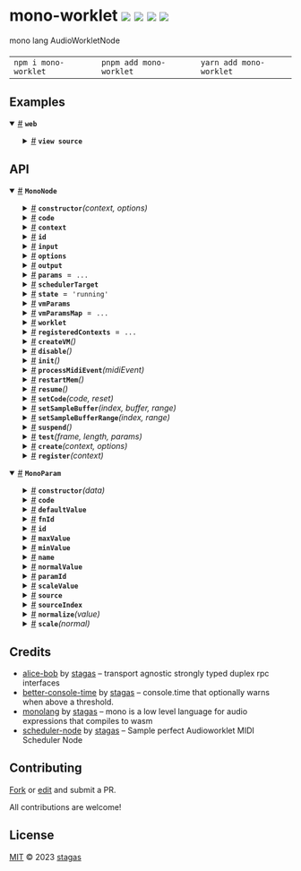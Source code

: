 

<h1>
mono-worklet <a href="https://npmjs.org/package/mono-worklet"><img src="https://img.shields.io/badge/npm-v2.1.0-F00.svg?colorA=000"/></a> <a href="src"><img src="https://img.shields.io/badge/loc-321-FFF.svg?colorA=000"/></a> <a href="https://cdn.jsdelivr.net/npm/mono-worklet@2.1.0/dist/mono-worklet.min.js"><img src="https://img.shields.io/badge/brotli-3.3K-333.svg?colorA=000"/></a> <a href="LICENSE"><img src="https://img.shields.io/badge/license-MIT-F0B.svg?colorA=000"/></a>
</h1>

<p></p>

mono lang AudioWorkletNode

<h4>
<table><tr><td title="Triple click to select and copy paste">
<code>npm i mono-worklet </code>
</td><td title="Triple click to select and copy paste">
<code>pnpm add mono-worklet </code>
</td><td title="Triple click to select and copy paste">
<code>yarn add mono-worklet</code>
</td></tr></table>
</h4>

## Examples

<details id="example$web" title="web" open><summary><span><a href="#example$web">#</a></span>  <code><strong>web</strong></code></summary>  <ul>    <details id="source$web" title="web source code" ><summary><span><a href="#source$web">#</a></span>  <code><strong>view source</strong></code></summary>  <a href="example/web.tsx">example/web.tsx</a>  <p>

```tsx
/** @jsxImportSource sigl */
import $ from 'sigl'

import { CodeEditElement } from 'code-edit'
import { SchedulerEventGroupNode, SchedulerNode } from 'scheduler-node'

import { MonoNode } from 'mono-worklet' // <- we use the dist/ files for the worklet to work

const sampleRate = 44100

const code = `\
#:1,2;
write_note(x)=(
  #=(t,note_to_hz(x));
  0
);
midi_in(op=0,x=0,y=0)=(
  op==144 && write_note(x);drop;
  0
);
f()=((nt,y)=#(-1);saw(y)*env(nt))

`
// a=300.0;
// play(x=300.0)=(
//   a=x;
//   a
// );

// midi_in(x=1,y=1,z=1)=
//  (a=note_to_hz(y);0);

// f()=sine(a)
// `

const ctx = new AudioContext({ sampleRate, latencyHint: 0.06 })

const main = async () => {
  const mainSchedulerNode = await SchedulerNode.create(ctx)
  const midiEvent = new MIDIMessageEvent('midimessage', {
    data: new Uint8Array([0x90, 40, 127]),
  }) as WebMidi.MIDIMessageEvent
  midiEvent.receivedTime = 0
  const schedulerGroupNode = new SchedulerEventGroupNode(mainSchedulerNode)
  schedulerGroupNode.eventGroup.replaceAllWithNotes([[0, 40, 127, .1]])
  schedulerGroupNode.eventGroup.loopEnd = 1
  schedulerGroupNode.eventGroup.loop = true

  const monoNode = await MonoNode.create(ctx, {
    numberOfInputs: 0,
    numberOfOutputs: 1,
    processorOptions: {
      metrics: 0,
    },
  })
  console.log(monoNode)

  schedulerGroupNode.connect(monoNode)

  // monoNode.setCode(`f()=sin(pi2*440.0*t)`)
  await monoNode.setCode(code)
  monoNode.connect(ctx.destination)
  mainSchedulerNode.start()

  // setInterval(() => {
  //   const midiEvent = new MIDIMessageEvent('midimessage', { data: new Uint8Array([0x90, 40, 127]) })
  //   midiEvent.receivedTime = ctx.currentTime * 1000
  //   monoNode.processMidiEvent(midiEvent)
  // }, 1000)

  // setTimeout(() => {
  //   monoProcessor.setCode(`f(x[1mono-worklet100]=52.4,	y[1mono-worklet400]=158.1,
  //      z[1mono-worklet500]=56,	c[40mono-worklet400]=147.7,
  //      r[0.001mono-worklet4]=1.32,	p[0.1mono-worklet100]=24.5)=
  //      lp(sin(pi2*(x+(exp((-t%0.5)*z)*y))*(t%0.5))
  //      * exp(-t%0.5*p), c, r)
  //    `)
  // }, 2000)

  const CodeEdit = $.element(CodeEditElement)

  $.render(
    <CodeEdit
      style="display: block; width:300px; height:300px; color: black; font-family: monospace;"
      value={code}
      language="js"
      theme="monokai"
      oninput={function (this: CodeEditElement) {
        monoNode.setCode(this.value)
      }}
    />,
    document.body
  )
}

main()
```

</p>
</details></ul></details>


## API

<p>  <details id="MonoNode$28" title="Class" open><summary><span><a href="#MonoNode$28">#</a></span>  <code><strong>MonoNode</strong></code>    </summary>  <a href=""></a>  <ul>        <p>  <details id="constructor$37" title="Constructor" ><summary><span><a href="#constructor$37">#</a></span>  <code><strong>constructor</strong></code><em>(context, options)</em>    </summary>  <a href=""></a>  <ul>    <p>  <details id="new MonoNode$38" title="ConstructorSignature" ><summary><span><a href="#new MonoNode$38">#</a></span>  <code><strong>new MonoNode</strong></code><em>()</em>    </summary>    <ul><p><a href="#MonoNode$28">MonoNode</a></p>      <p>  <details id="context$39" title="Parameter" ><summary><span><a href="#context$39">#</a></span>  <code><strong>context</strong></code>    </summary>    <ul><p><span>BaseAudioContext</span></p>        </ul></details><details id="options$40" title="Parameter" ><summary><span><a href="#options$40">#</a></span>  <code><strong>options</strong></code>    </summary>    <ul><p><span>AudioWorkletNodeOptions</span></p>        </ul></details></p>  </ul></details></p>    </ul></details><details id="code$65" title="Property" ><summary><span><a href="#code$65">#</a></span>  <code><strong>code</strong></code>    </summary>  <a href=""></a>  <ul><p>string</p>        </ul></details><details id="context$52" title="Property" ><summary><span><a href="#context$52">#</a></span>  <code><strong>context</strong></code>    </summary>  <a href=""></a>  <ul><p><span>BaseAudioContext</span></p>        </ul></details><details id="id$85" title="Property" ><summary><span><a href="#id$85">#</a></span>  <code><strong>id</strong></code>    </summary>  <a href=""></a>  <ul><p>string</p>        </ul></details><details id="input$50" title="Property" ><summary><span><a href="#input$50">#</a></span>  <code><strong>input</strong></code>    </summary>  <a href=""></a>  <ul><p><span>ChannelMergerNode</span></p>        </ul></details><details id="options$53" title="Property" ><summary><span><a href="#options$53">#</a></span>  <code><strong>options</strong></code>    </summary>  <a href=""></a>  <ul><p><span>AudioWorkletNodeOptions</span></p>        </ul></details><details id="output$51" title="Property" ><summary><span><a href="#output$51">#</a></span>  <code><strong>output</strong></code>    </summary>  <a href=""></a>  <ul><p><span>ChannelSplitterNode</span></p>        </ul></details><details id="params$44" title="Property" ><summary><span><a href="#params$44">#</a></span>  <code><strong>params</strong></code>  <span><span>&nbsp;=&nbsp;</span>  <code>...</code></span>  </summary>  <a href=""></a>  <ul><p><span>Map</span>&lt;string, {<p>  <details id="audioParam$47" title="Property" ><summary><span><a href="#audioParam$47">#</a></span>  <code><strong>audioParam</strong></code>    </summary>  <a href=""></a>  <ul><p><span>AudioParam</span></p>        </ul></details><details id="monoParam$46" title="Property" ><summary><span><a href="#monoParam$46">#</a></span>  <code><strong>monoParam</strong></code>    </summary>  <a href=""></a>  <ul><p><a href="#MonoParam$1">MonoParam</a></p>        </ul></details></p>}&gt;</p>        </ul></details><details id="schedulerTarget$86" title="Property" ><summary><span><a href="#schedulerTarget$86">#</a></span>  <code><strong>schedulerTarget</strong></code>    </summary>  <a href=""></a>  <ul><p><span>SchedulerTarget</span></p>        </ul></details><details id="state$41" title="Property" ><summary><span><a href="#state$41">#</a></span>  <code><strong>state</strong></code>  <span><span>&nbsp;=&nbsp;</span>  <code>'running'</code></span>  </summary>  <a href=""></a>  <ul><p><code>"disabled"</code> | <code>"suspended"</code> | <code>"running"</code></p>        </ul></details><details id="vmParams$42" title="Property" ><summary><span><a href="#vmParams$42">#</a></span>  <code><strong>vmParams</strong></code>    </summary>  <a href=""></a>  <ul><p><a href="#MonoParam$1">MonoParam</a>  []</p>        </ul></details><details id="vmParamsMap$43" title="Property" ><summary><span><a href="#vmParamsMap$43">#</a></span>  <code><strong>vmParamsMap</strong></code>  <span><span>&nbsp;=&nbsp;</span>  <code>...</code></span>  </summary>  <a href=""></a>  <ul><p><span>Map</span>&lt;<a href="#MonoParam$1">MonoParam</a>, <span>AudioParam</span>&gt;</p>        </ul></details><details id="worklet$49" title="Property" ><summary><span><a href="#worklet$49">#</a></span>  <code><strong>worklet</strong></code>    </summary>  <a href=""></a>  <ul><p><span>Agent</span>&lt;<span>MonoProcessor</span>, <a href="#MonoNode$28">MonoNode</a>&gt;</p>        </ul></details><details id="registeredContexts$29" title="Property" ><summary><span><a href="#registeredContexts$29">#</a></span>  <code><strong>registeredContexts</strong></code>  <span><span>&nbsp;=&nbsp;</span>  <code>...</code></span>  </summary>  <a href=""></a>  <ul><p><span>Set</span>&lt;<span>BaseAudioContext</span>&gt;</p>        </ul></details><details id="createVM$76" title="Method" ><summary><span><a href="#createVM$76">#</a></span>  <code><strong>createVM</strong></code><em>()</em>    </summary>  <a href=""></a>  <ul>    <p>      <p><strong>createVM</strong><em>()</em>  &nbsp;=&gt;  <ul><span>Promise</span>&lt;undefined | {<p>  <details id="params$79" title="Property" ><summary><span><a href="#params$79">#</a></span>  <code><strong>params</strong></code>  <span><span>&nbsp;=&nbsp;</span>  <code>...</code></span>  </summary>  <a href=""></a>  <ul><p><a href="#MonoParam$1">MonoParam</a>  []</p>        </ul></details></p>}&gt;</ul></p></p>    </ul></details><details id="disable$54" title="Method" ><summary><span><a href="#disable$54">#</a></span>  <code><strong>disable</strong></code><em>()</em>    </summary>  <a href=""></a>  <ul>    <p>      <p><strong>disable</strong><em>()</em>  &nbsp;=&gt;  <ul>void</ul></p></p>    </ul></details><details id="init$87" title="Method" ><summary><span><a href="#init$87">#</a></span>  <code><strong>init</strong></code><em>()</em>    </summary>  <a href=""></a>  <ul>    <p>      <p><strong>init</strong><em>()</em>  &nbsp;=&gt;  <ul><span>Promise</span>&lt;void&gt;</ul></p></p>    </ul></details><details id="processMidiEvent$89" title="Method" ><summary><span><a href="#processMidiEvent$89">#</a></span>  <code><strong>processMidiEvent</strong></code><em>(midiEvent)</em>    </summary>  <a href=""></a>  <ul>    <p>    <details id="midiEvent$91" title="Parameter" ><summary><span><a href="#midiEvent$91">#</a></span>  <code><strong>midiEvent</strong></code>    </summary>    <ul><p><span>MIDIMessageEvent</span></p>        </ul></details>  <p><strong>processMidiEvent</strong><em>(midiEvent)</em>  &nbsp;=&gt;  <ul>void</ul></p></p>    </ul></details><details id="restartMem$70" title="Method" ><summary><span><a href="#restartMem$70">#</a></span>  <code><strong>restartMem</strong></code><em>()</em>    </summary>  <a href=""></a>  <ul>    <p>      <p><strong>restartMem</strong><em>()</em>  &nbsp;=&gt;  <ul><span>Promise</span>&lt;void&gt;</ul></p></p>    </ul></details><details id="resume$74" title="Method" ><summary><span><a href="#resume$74">#</a></span>  <code><strong>resume</strong></code><em>()</em>    </summary>  <a href=""></a>  <ul>    <p>      <p><strong>resume</strong><em>()</em>  &nbsp;=&gt;  <ul>void</ul></p></p>    </ul></details><details id="setCode$66" title="Method" ><summary><span><a href="#setCode$66">#</a></span>  <code><strong>setCode</strong></code><em>(code, reset)</em>    </summary>  <a href=""></a>  <ul>    <p>    <details id="code$68" title="Parameter" ><summary><span><a href="#code$68">#</a></span>  <code><strong>code</strong></code>    </summary>    <ul><p>string</p>        </ul></details><details id="reset$69" title="Parameter" ><summary><span><a href="#reset$69">#</a></span>  <code><strong>reset</strong></code>  <span><span>&nbsp;=&nbsp;</span>  <code>false</code></span>  </summary>    <ul><p>boolean</p>        </ul></details>  <p><strong>setCode</strong><em>(code, reset)</em>  &nbsp;=&gt;  <ul><span>Promise</span>&lt;void&gt;</ul></p></p>    </ul></details><details id="setSampleBuffer$56" title="Method" ><summary><span><a href="#setSampleBuffer$56">#</a></span>  <code><strong>setSampleBuffer</strong></code><em>(index, buffer, range)</em>    </summary>  <a href=""></a>  <ul>    <p>    <details id="index$58" title="Parameter" ><summary><span><a href="#index$58">#</a></span>  <code><strong>index</strong></code>    </summary>    <ul><p>number</p>        </ul></details><details id="buffer$59" title="Parameter" ><summary><span><a href="#buffer$59">#</a></span>  <code><strong>buffer</strong></code>    </summary>    <ul><p><span>Float32Array</span>  []</p>        </ul></details><details id="range$60" title="Parameter" ><summary><span><a href="#range$60">#</a></span>  <code><strong>range</strong></code>    </summary>    <ul><p>[  number, number  ]</p>        </ul></details>  <p><strong>setSampleBuffer</strong><em>(index, buffer, range)</em>  &nbsp;=&gt;  <ul><span>Promise</span>&lt;void&gt;</ul></p></p>    </ul></details><details id="setSampleBufferRange$61" title="Method" ><summary><span><a href="#setSampleBufferRange$61">#</a></span>  <code><strong>setSampleBufferRange</strong></code><em>(index, range)</em>    </summary>  <a href=""></a>  <ul>    <p>    <details id="index$63" title="Parameter" ><summary><span><a href="#index$63">#</a></span>  <code><strong>index</strong></code>    </summary>    <ul><p>number</p>        </ul></details><details id="range$64" title="Parameter" ><summary><span><a href="#range$64">#</a></span>  <code><strong>range</strong></code>    </summary>    <ul><p>[  number, number  ]</p>        </ul></details>  <p><strong>setSampleBufferRange</strong><em>(index, range)</em>  &nbsp;=&gt;  <ul><span>Promise</span>&lt;void&gt;</ul></p></p>    </ul></details><details id="suspend$72" title="Method" ><summary><span><a href="#suspend$72">#</a></span>  <code><strong>suspend</strong></code><em>()</em>    </summary>  <a href=""></a>  <ul>    <p>      <p><strong>suspend</strong><em>()</em>  &nbsp;=&gt;  <ul>void</ul></p></p>    </ul></details><details id="test$80" title="Method" ><summary><span><a href="#test$80">#</a></span>  <code><strong>test</strong></code><em>(frame, length, params)</em>    </summary>  <a href=""></a>  <ul>    <p>    <details id="frame$82" title="Parameter" ><summary><span><a href="#frame$82">#</a></span>  <code><strong>frame</strong></code>    </summary>    <ul><p>number</p>        </ul></details><details id="length$83" title="Parameter" ><summary><span><a href="#length$83">#</a></span>  <code><strong>length</strong></code>    </summary>    <ul><p>number</p>        </ul></details><details id="params$84" title="Parameter" ><summary><span><a href="#params$84">#</a></span>  <code><strong>params</strong></code>    </summary>    <ul><p>any  []</p>        </ul></details>  <p><strong>test</strong><em>(frame, length, params)</em>  &nbsp;=&gt;  <ul><span>Promise</span>&lt;<span>Float32Array</span>&gt;</ul></p></p>    </ul></details><details id="create$33" title="Method" ><summary><span><a href="#create$33">#</a></span>  <code><strong>create</strong></code><em>(context, options)</em>    </summary>  <a href=""></a>  <ul>    <p>    <details id="context$35" title="Parameter" ><summary><span><a href="#context$35">#</a></span>  <code><strong>context</strong></code>    </summary>    <ul><p><span>BaseAudioContext</span></p>        </ul></details><details id="options$36" title="Parameter" ><summary><span><a href="#options$36">#</a></span>  <code><strong>options</strong></code>  <span><span>&nbsp;=&nbsp;</span>  <code>{}</code></span>  </summary>    <ul><p><span>AudioWorkletNodeOptions</span></p>        </ul></details>  <p><strong>create</strong><em>(context, options)</em>  &nbsp;=&gt;  <ul><span>Promise</span>&lt;<a href="#MonoNode$28">MonoNode</a>&gt;</ul></p></p>    </ul></details><details id="register$30" title="Method" ><summary><span><a href="#register$30">#</a></span>  <code><strong>register</strong></code><em>(context)</em>    </summary>  <a href=""></a>  <ul>    <p>    <details id="context$32" title="Parameter" ><summary><span><a href="#context$32">#</a></span>  <code><strong>context</strong></code>    </summary>    <ul><p><span>BaseAudioContext</span></p>        </ul></details>  <p><strong>register</strong><em>(context)</em>  &nbsp;=&gt;  <ul><span>Promise</span>&lt;void&gt;</ul></p></p>    </ul></details></p></ul></details><details id="MonoParam$1" title="Class" open><summary><span><a href="#MonoParam$1">#</a></span>  <code><strong>MonoParam</strong></code>    </summary>  <a href=""></a>  <ul>        <p>  <details id="constructor$2" title="Constructor" ><summary><span><a href="#constructor$2">#</a></span>  <code><strong>constructor</strong></code><em>(data)</em>    </summary>  <a href=""></a>  <ul>    <p>  <details id="new MonoParam$3" title="ConstructorSignature" ><summary><span><a href="#new MonoParam$3">#</a></span>  <code><strong>new MonoParam</strong></code><em>()</em>    </summary>    <ul><p><a href="#MonoParam$1">MonoParam</a></p>      <p>  <details id="data$4" title="Parameter" ><summary><span><a href="#data$4">#</a></span>  <code><strong>data</strong></code>    </summary>    <ul><p><span>Partial</span>&lt;<a href="#MonoParam$1">MonoParam</a>&gt;</p>        </ul></details></p>  </ul></details></p>    </ul></details><details id="code$15" title="Property" ><summary><span><a href="#code$15">#</a></span>  <code><strong>code</strong></code>    </summary>  <a href=""></a>  <ul><p>string</p>        </ul></details><details id="defaultValue$19" title="Property" ><summary><span><a href="#defaultValue$19">#</a></span>  <code><strong>defaultValue</strong></code>    </summary>  <a href=""></a>  <ul><p>number</p>        </ul></details><details id="fnId$6" title="Property" ><summary><span><a href="#fnId$6">#</a></span>  <code><strong>fnId</strong></code>    </summary>  <a href=""></a>  <ul><p><span>Token</span> &amp; string</p>        </ul></details><details id="id$5" title="Property" ><summary><span><a href="#id$5">#</a></span>  <code><strong>id</strong></code>    </summary>  <a href=""></a>  <ul><p><span>Token</span> &amp; string</p>        </ul></details><details id="maxValue$18" title="Property" ><summary><span><a href="#maxValue$18">#</a></span>  <code><strong>maxValue</strong></code>    </summary>  <a href=""></a>  <ul><p>number</p>        </ul></details><details id="minValue$17" title="Property" ><summary><span><a href="#minValue$17">#</a></span>  <code><strong>minValue</strong></code>    </summary>  <a href=""></a>  <ul><p>number</p>        </ul></details><details id="name$16" title="Property" ><summary><span><a href="#name$16">#</a></span>  <code><strong>name</strong></code>    </summary>  <a href=""></a>  <ul><p>string</p>        </ul></details><details id="normalValue$20" title="Property" ><summary><span><a href="#normalValue$20">#</a></span>  <code><strong>normalValue</strong></code>    </summary>  <a href=""></a>  <ul><p>number</p>        </ul></details><details id="paramId$7" title="Property" ><summary><span><a href="#paramId$7">#</a></span>  <code><strong>paramId</strong></code>    </summary>  <a href=""></a>  <ul><p><span>Token</span> &amp; string</p>        </ul></details><details id="scaleValue$21" title="Property" ><summary><span><a href="#scaleValue$21">#</a></span>  <code><strong>scaleValue</strong></code>    </summary>  <a href=""></a>  <ul><p>number</p>        </ul></details><details id="source$9" title="Property" ><summary><span><a href="#source$9">#</a></span>  <code><strong>source</strong></code>    </summary>  <a href=""></a>  <ul><p>{<p>  <details id="arg$11" title="Property" ><summary><span><a href="#arg$11">#</a></span>  <code><strong>arg</strong></code>    </summary>  <a href=""></a>  <ul><p>string</p>        </ul></details><details id="default$14" title="Property" ><summary><span><a href="#default$14">#</a></span>  <code><strong>default</strong></code>    </summary>  <a href=""></a>  <ul><p>string</p>        </ul></details><details id="id$12" title="Property" ><summary><span><a href="#id$12">#</a></span>  <code><strong>id</strong></code>    </summary>  <a href=""></a>  <ul><p>string</p>        </ul></details><details id="range$13" title="Property" ><summary><span><a href="#range$13">#</a></span>  <code><strong>range</strong></code>    </summary>  <a href=""></a>  <ul><p>string</p>        </ul></details></p>}</p>        </ul></details><details id="sourceIndex$8" title="Property" ><summary><span><a href="#sourceIndex$8">#</a></span>  <code><strong>sourceIndex</strong></code>    </summary>  <a href=""></a>  <ul><p>number</p>        </ul></details><details id="normalize$22" title="Method" ><summary><span><a href="#normalize$22">#</a></span>  <code><strong>normalize</strong></code><em>(value)</em>    </summary>  <a href=""></a>  <ul>    <p>    <details id="value$24" title="Parameter" ><summary><span><a href="#value$24">#</a></span>  <code><strong>value</strong></code>    </summary>    <ul><p>number</p>        </ul></details>  <p><strong>normalize</strong><em>(value)</em>  &nbsp;=&gt;  <ul>number</ul></p></p>    </ul></details><details id="scale$25" title="Method" ><summary><span><a href="#scale$25">#</a></span>  <code><strong>scale</strong></code><em>(normal)</em>    </summary>  <a href=""></a>  <ul>    <p>    <details id="normal$27" title="Parameter" ><summary><span><a href="#normal$27">#</a></span>  <code><strong>normal</strong></code>    </summary>    <ul><p>number</p>        </ul></details>  <p><strong>scale</strong><em>(normal)</em>  &nbsp;=&gt;  <ul>number</ul></p></p>    </ul></details></p></ul></details></p>

## Credits
- [alice-bob](https://npmjs.org/package/alice-bob) by [stagas](https://github.com/stagas) &ndash; transport agnostic strongly typed duplex rpc interfaces
- [better-console-time](https://npmjs.org/package/better-console-time) by [stagas](https://github.com/stagas) &ndash; console.time that optionally warns when above a threshold.
- [monolang](https://npmjs.org/package/monolang) by [stagas](https://github.com/stagas) &ndash; mono is a low level language for audio expressions that compiles to wasm
- [scheduler-node](https://npmjs.org/package/scheduler-node) by [stagas](https://github.com/stagas) &ndash; Sample perfect Audioworklet MIDI Scheduler Node

## Contributing

[Fork](https://github.com/stagas/mono-worklet/fork) or [edit](https://github.dev/stagas/mono-worklet) and submit a PR.

All contributions are welcome!

## License

<a href="LICENSE">MIT</a> &copy; 2023 [stagas](https://github.com/stagas)
